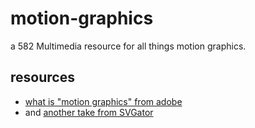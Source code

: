 # motion-graphics
a 582 Multimedia resource for all things motion graphics.

## resources
  - [what is "motion graphics" from adobe](https://www.adobe.com/uk/creativecloud/animation/discover/motion-graphics.html)
  - and [another take from SVGator](https://www.svgator.com/blog/motion-design-basics-guide/)
